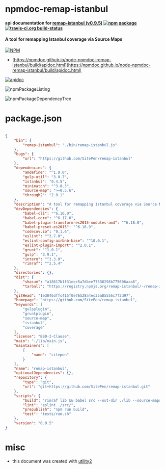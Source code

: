 # npmdoc-remap-istanbul

#### api documentation for  [remap-istanbul (v0.9.5)](https://github.com/SitePen/remap-istanbul)  [![npm package](https://img.shields.io/npm/v/npmdoc-remap-istanbul.svg?style=flat-square)](https://www.npmjs.org/package/npmdoc-remap-istanbul) [![travis-ci.org build-status](https://api.travis-ci.org/npmdoc/node-npmdoc-remap-istanbul.svg)](https://travis-ci.org/npmdoc/node-npmdoc-remap-istanbul)

#### A tool for remapping Istanbul coverage via Source Maps

[![NPM](https://nodei.co/npm/remap-istanbul.png?downloads=true&downloadRank=true&stars=true)](https://www.npmjs.com/package/remap-istanbul)

- [https://npmdoc.github.io/node-npmdoc-remap-istanbul/build/apidoc.html](https://npmdoc.github.io/node-npmdoc-remap-istanbul/build/apidoc.html)

[![apidoc](https://npmdoc.github.io/node-npmdoc-remap-istanbul/build/screenCapture.buildCi.browser.%252Ftmp%252Fbuild%252Fapidoc.html.png)](https://npmdoc.github.io/node-npmdoc-remap-istanbul/build/apidoc.html)

![npmPackageListing](https://npmdoc.github.io/node-npmdoc-remap-istanbul/build/screenCapture.npmPackageListing.svg)

![npmPackageDependencyTree](https://npmdoc.github.io/node-npmdoc-remap-istanbul/build/screenCapture.npmPackageDependencyTree.svg)



# package.json

```json

{
    "bin": {
        "remap-istanbul": "./bin/remap-istanbul.js"
    },
    "bugs": {
        "url": "https://github.com/SitePen/remap-istanbul"
    },
    "dependencies": {
        "amdefine": "^1.0.0",
        "gulp-util": "3.0.7",
        "istanbul": "0.4.5",
        "minimatch": "^3.0.3",
        "source-map": ">=0.5.6",
        "through2": "2.0.1"
    },
    "description": "A tool for remapping Istanbul coverage via Source Maps",
    "devDependencies": {
        "babel-cli": "^6.16.0",
        "babel-core": "^6.17.0",
        "babel-plugin-transform-es2015-modules-amd": "^6.18.0",
        "babel-preset-es2015": "^6.16.0",
        "codecov.io": "0.1.6",
        "eslint": "^3.7.0",
        "eslint-config-airbnb-base": "^10.0.1",
        "eslint-plugin-import": "^2.0.1",
        "grunt": "^1.0.1",
        "gulp": "3.9.1",
        "intern": "^3.3.0",
        "rimraf": "^2.5.4"
    },
    "directories": {},
    "dist": {
        "shasum": "a18617b1f31eec5a7dbee77538298b775606aaa8",
        "tarball": "https://registry.npmjs.org/remap-istanbul/-/remap-istanbul-0.9.5.tgz"
    },
    "gitHead": "1e3046dffc415f0e76528a4ec35a85556c7f2d97",
    "homepage": "https://github.com/SitePen/remap-istanbul",
    "keywords": [
        "gulpplugin",
        "gruntplugin",
        "source-map",
        "istanbul",
        "coverage"
    ],
    "license": "BSD-3-Clause",
    "main": "./lib/main.js",
    "maintainers": [
        {
            "name": "sitepen"
        }
    ],
    "name": "remap-istanbul",
    "optionalDependencies": {},
    "repository": {
        "type": "git",
        "url": "git+https://github.com/SitePen/remap-istanbul.git"
    },
    "scripts": {
        "build": "rimraf lib && babel src --out-dir ./lib --source-maps",
        "lint": "eslint ./src/",
        "prepublish": "npm run build",
        "test": "tests/run.sh"
    },
    "version": "0.9.5"
}
```



# misc
- this document was created with [utility2](https://github.com/kaizhu256/node-utility2)
